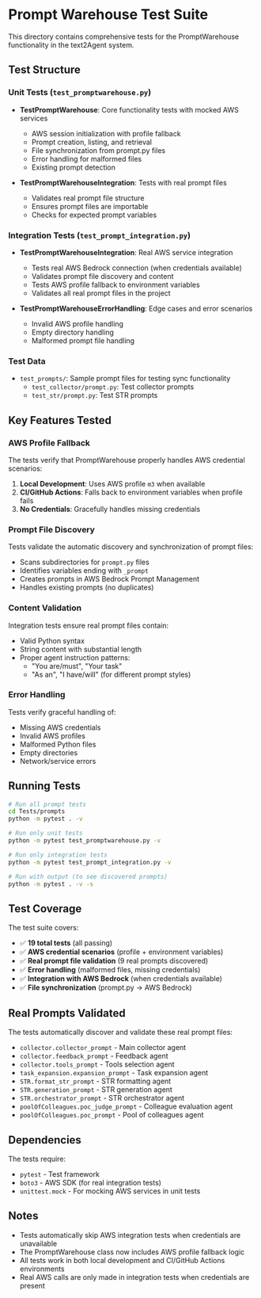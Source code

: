 # Prompt Warehouse Test Suite

This directory contains comprehensive tests for the PromptWarehouse functionality in the text2Agent system.

## Test Structure

### Unit Tests (`test_promptwarehouse.py`)
- **TestPromptWarehouse**: Core functionality tests with mocked AWS services
  - AWS session initialization with profile fallback
  - Prompt creation, listing, and retrieval
  - File synchronization from prompt.py files
  - Error handling for malformed files
  - Existing prompt detection

- **TestPromptWarehouseIntegration**: Tests with real prompt files
  - Validates real prompt file structure
  - Ensures prompt files are importable
  - Checks for expected prompt variables

### Integration Tests (`test_prompt_integration.py`)
- **TestPromptWarehouseIntegration**: Real AWS service integration
  - Tests real AWS Bedrock connection (when credentials available)
  - Validates prompt file discovery and content
  - Tests AWS profile fallback to environment variables
  - Validates all real prompt files in the project

- **TestPromptWarehouseErrorHandling**: Edge cases and error scenarios
  - Invalid AWS profile handling
  - Empty directory handling
  - Malformed prompt file handling

### Test Data
- `test_prompts/`: Sample prompt files for testing sync functionality
  - `test_collector/prompt.py`: Test collector prompts
  - `test_str/prompt.py`: Test STR prompts

## Key Features Tested

### AWS Profile Fallback
The tests verify that PromptWarehouse properly handles AWS credential scenarios:
1. **Local Development**: Uses AWS profile `m3` when available
2. **CI/GitHub Actions**: Falls back to environment variables when profile fails
3. **No Credentials**: Gracefully handles missing credentials

### Prompt File Discovery
Tests validate the automatic discovery and synchronization of prompt files:
- Scans subdirectories for `prompt.py` files
- Identifies variables ending with `_prompt`
- Creates prompts in AWS Bedrock Prompt Management
- Handles existing prompts (no duplicates)

### Content Validation
Integration tests ensure real prompt files contain:
- Valid Python syntax
- String content with substantial length
- Proper agent instruction patterns:
  - "You are/must", "Your task"
  - "As an", "I have/will" (for different prompt styles)

### Error Handling
Tests verify graceful handling of:
- Missing AWS credentials
- Invalid AWS profiles
- Malformed Python files
- Empty directories
- Network/service errors

## Running Tests

```bash
# Run all prompt tests
cd Tests/prompts
python -m pytest . -v

# Run only unit tests
python -m pytest test_promptwarehouse.py -v

# Run only integration tests
python -m pytest test_prompt_integration.py -v

# Run with output (to see discovered prompts)
python -m pytest . -v -s
```

## Test Coverage

The test suite covers:
- ✅ **19 total tests** (all passing)
- ✅ **AWS credential scenarios** (profile + environment variables)
- ✅ **Real prompt file validation** (9 real prompts discovered)
- ✅ **Error handling** (malformed files, missing credentials)
- ✅ **Integration with AWS Bedrock** (when credentials available)
- ✅ **File synchronization** (prompt.py → AWS Bedrock)

## Real Prompts Validated

The tests automatically discover and validate these real prompt files:
- `collector.collector_prompt` - Main collector agent
- `collector.feedback_prompt` - Feedback agent
- `collector.tools_prompt` - Tools selection agent
- `task_expansion.expansion_prompt` - Task expansion agent
- `STR.format_str_prompt` - STR formatting agent
- `STR.generation_prompt` - STR generation agent
- `STR.orchestrator_prompt` - STR orchestrator agent
- `poolOfColleagues.poc_judge_prompt` - Colleague evaluation agent
- `poolOfColleagues.poc_prompt` - Pool of colleagues agent

## Dependencies

The tests require:
- `pytest` - Test framework
- `boto3` - AWS SDK (for real integration tests)
- `unittest.mock` - For mocking AWS services in unit tests

## Notes

- Tests automatically skip AWS integration tests when credentials are unavailable
- The PromptWarehouse class now includes AWS profile fallback logic
- All tests work in both local development and CI/GitHub Actions environments
- Real AWS calls are only made in integration tests when credentials are present 